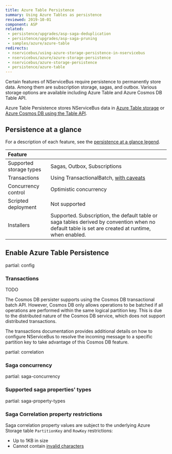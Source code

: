 ```yaml
---
title: Azure Table Persistence
summary: Using Azure Tables as persistence
reviewed: 2019-10-01
component: ASP
related:
 - persistence/upgrades/asp-saga-deduplication
 - persistence/upgrades/asp-saga-pruning
 - samples/azure/azure-table
redirects:
 - nservicebus/using-azure-storage-persistence-in-nservicebus
 - nservicebus/azure/azure-storage-persistence
 - nservicebus/azure-storage-persistence
 - persistence/azure-table
---
```


Certain features of NServiceBus require persistence to permanently store data. Among them are subscription storage, sagas, and outbox. Various storage options are available including Azure Table and Azure Cosmos DB Table API.

Azure Table Persistence stores NServiceBus data in [Azure Table storage](https://azure.microsoft.com/en-us/services/storage/tables/) or [Azure Cosmos DB using the Table API](https://docs.microsoft.com/en-us/azure/cosmos-db/table-support/).

## Persistence at a glance

For a description of each feature, see the [persistence at a glance legend](/persistence/#persistence-at-a-glance).

|Feature                    |   |
|:---                       |---
|Supported storage types    |Sagas, Outbox, Subscriptions
|Transactions               |Using TransactionalBatch, [with caveats](transactions.md)
|Concurrency control        |Optimistic concurrency
|Scripted deployment        |Not supported
|Installers                 |Supported. Subscription, the default table or saga tables derived by convention when no default table is set are created at runtime, when enabled.


## Enable Azure Table Persistence

partial: config


### Transactions
TODO

The Cosmos DB persister supports using the Cosmos DB transactional batch API. However, Cosmos DB only allows operations to be batched if all operations are performed within the same logical partition key. This is due to the distributed nature of the Cosmos DB service, which does not support distributed transactions.

The transactions documentation provides additional details on how to configure NServiceBus to resolve the incoming message to a specific partition key to take advantage of this Cosmos DB feature.

partial: correlation

### Saga concurrency

partial: saga-concurrency

### Supported saga properties' types

partial: saga-property-types


### Saga Correlation property restrictions

Saga correlation property values are subject to the underlying Azure Storage table `PartitionKey` and `RowKey` restrictions:

* Up to 1KB in size
* Cannot contain [invalid characters](https://docs.microsoft.com/en-us/rest/api/storageservices/Understanding-the-Table-Service-Data-Model#tables-entities-and-properties)